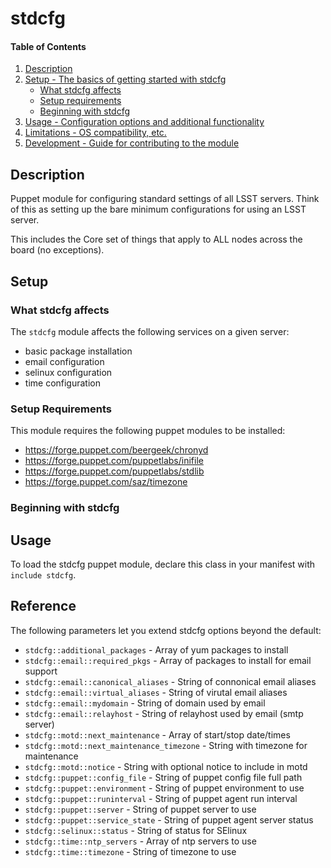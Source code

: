 
# stdcfg

#### Table of Contents

1. [Description](#description)
2. [Setup - The basics of getting started with stdcfg](#setup)
    * [What stdcfg affects](#what-stdcfg-affects)
    * [Setup requirements](#setup-requirements)
    * [Beginning with stdcfg](#beginning-with-stdcfg)
3. [Usage - Configuration options and additional functionality](#usage)
4. [Limitations - OS compatibility, etc.](#limitations)
5. [Development - Guide for contributing to the module](#development)

## Description

Puppet module for configuring standard settings of all LSST servers. Think of this as setting up the bare minimum configurations for using an LSST server.

This includes the Core set of things that apply to ALL nodes across the board (no exceptions).

## Setup

### What stdcfg affects

The `stdcfg` module affects the following services on a given server:

  * basic package installation
  * email configuration
  * selinux configuration
  * time configuration

### Setup Requirements

This module requires the following puppet modules to be installed:

  * https://forge.puppet.com/beergeek/chronyd
  * https://forge.puppet.com/puppetlabs/inifile
  * https://forge.puppet.com/puppetlabs/stdlib
  * https://forge.puppet.com/saz/timezone

### Beginning with stdcfg

## Usage

To load the stdcfg puppet module, declare this class in your manifest with `include stdcfg`.

## Reference

The following parameters let you extend stdcfg options beyond the default:

  * `stdcfg::additional_packages` - Array of yum packages to install
  * `stdcfg::email::required_pkgs` - Array of packages to install for email support
  * `stdcfg::email::canonical_aliases` - String of connonical email aliases
  * `stdcfg::email::virtual_aliases` - String of virutal email aliases
  * `stdcfg::email::mydomain` - String of domain used by email
  * `stdcfg::email::relayhost` - String of relayhost used by email (smtp server)
  * `stdcfg::motd::next_maintenance` - Array of start/stop date/times
  * `stdcfg::motd::next_maintenance_timezone` - String with timezone for maintenance
  * `stdcfg::motd::notice` - String with optional notice to include in motd
  * `stdcfg::puppet::config_file` - String of puppet config file full path
  * `stdcfg::puppet::environment` - String of puppet environment to use
  * `stdcfg::puppet::runinterval` - String of puppet agent run interval
  * `stdcfg::puppet::server` - String of puppet server to use
  * `stdcfg::puppet::service_state` - String of puppet agent server status
  * `stdcfg::selinux::status` - String of status for SElinux
  * `stdcfg::time::ntp_servers` - Array of ntp servers to use
  * `stdcfg::time::timezone` - String of timezone to use

